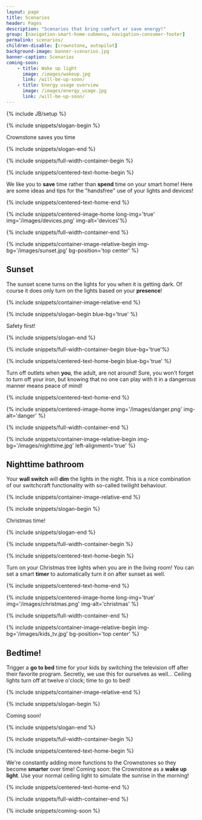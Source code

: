 ```yaml
---
layout: page
title: Scenarios
header: Pages
description: "Scenarios that bring comfort or save energy!"
group: [navigation-smart-home-submenu, navigation-consumer-footer]
permalink: scenarios/
children-disable: [crownstone, autopilot]
background-image: banner-scenarios.jpg
banner-caption: Scenarios
coming-soon:
    - title: Wake up light
      image: /images/wakeup.jpg
      link: /will-be-up-soon/
    - title: Energy usage overview
      image: /images/energy_usage.jpg
      link: /will-be-up-soon/
---
```


{% include JB/setup %}

{% include snippets/slogan-begin %}

Crownstone saves you time

{% include snippets/slogan-end %}

{% include snippets/full-width-container-begin %}

{% include snippets/centered-text-home-begin %}

We like you to **save** time rather than **spend** time on your smart home! Here are some ideas and tips for the "handsfree" use of your lights and devices!

{% include snippets/centered-text-home-end %}

{% include snippets/centered-image-home long-img='true' img='/images/devices.png' img-alt='devices'%}

{% include snippets/full-width-container-end %}

{% include snippets/container-image-relative-begin img-bg='/images/sunset.jpg' bg-position='top center' %}

## Sunset

The sunset scene turns on the lights for you when it is getting dark. Of course it does only turn on the lights based on your **presence**!

{% include snippets/container-image-relative-end %}

{% include snippets/slogan-begin blue-bg='true' %}

Safety first!

{% include snippets/slogan-end %}

{% include snippets/full-width-container-begin blue-bg='true'%}

{% include snippets/centered-text-home-begin blue-bg='true' %}

Turn off outlets when **you**, the adult, are not around! Sure, you won't forget to turn off your iron, but knowing that no one can play with it in a dangerous manner means peace of mind!

{% include snippets/centered-text-home-end %}

{% include snippets/centered-image-home img='/images/danger.png' img-alt='danger' %}

{% include snippets/full-width-container-end %}

{% include snippets/container-image-relative-begin img-bg='/images/nighttime.jpg' left-alignment='true' %}

## Nighttime bathroom

Your **wall switch** will **dim** the lights in the night. This is a nice combination of our switchcraft functionality with so-called twilight behaviour.

{% include snippets/container-image-relative-end %}

{% include snippets/slogan-begin %}

Christmas time!

{% include snippets/slogan-end %}

{% include snippets/full-width-container-begin %}

{% include snippets/centered-text-home-begin %}

Turn on your Christmas tree lights when you are in the living room! You can set a smart **timer** to automatically turn it on after sunset as well.

{% include snippets/centered-text-home-end %}

{% include snippets/centered-image-home long-img='true' img='/images/christmas.png' img-alt='christmas' %}

{% include snippets/full-width-container-end %}

{% include snippets/container-image-relative-begin img-bg='/images/kids_tv.jpg' bg-position='top center' %}

## Bedtime!

Trigger a **go to bed** time for your kids by switching the television off after their favorite program. Secretly, we use this for ourselves as well... Ceiling lights turn off at twelve o'clock; time to go to bed!

{% include snippets/container-image-relative-end %}

{% include snippets/slogan-begin %}

Coming soon!

{% include snippets/slogan-end %}

{% include snippets/full-width-container-begin %}

{% include snippets/centered-text-home-begin %}

We're constantly adding more functions to the Crownstones so they become **smarter** over time! Coming soon: the Crownstone as a **wake up light**. Use your normal ceiling light to simulate the sunrise in the morning!

{% include snippets/centered-text-home-end %}

{% include snippets/full-width-container-end %}

{% include snippets/coming-soon %}
